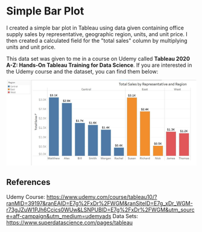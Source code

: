 # Simple Bar Plot
I created a simple bar plot in Tableau using data given containing office supply sales by representative, geographic region, units, and unit price.
I then created a calculated field for the "total sales" column by multiplying units and unit price.
<br/>

This data set was given to me in a course on Udemy called **Tableau 2020 A-Z: Hands-On Tableau Training for Data Science**.
If you are interested in the Udemy course and the dataset, you can find them below:

![Screen Shot](https://github.com/toasted-marshmallow/Tableau-Practice/blob/main/Office_Supplies_Data/bar_plot_sample.jpg)

## References
Udemy Course: https://www.udemy.com/course/tableau10/?ranMID=39197&ranEAID=E7g%2FxDr%2FWGM&ranSiteID=E7g_xDr_WGM-r73gJZuW1PJh6Ccics0WUw&LSNPUBID=E7g%2FxDr%2FWGM&utm_source=aff-campaign&utm_medium=udemyads
Data Sets: https://www.superdatascience.com/pages/tableau
